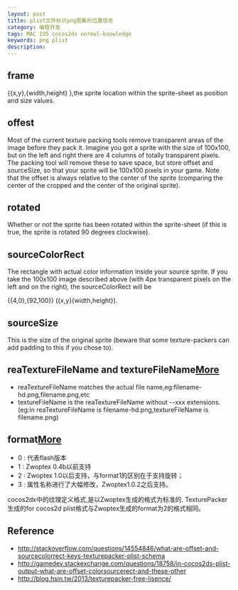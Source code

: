 ```yaml
---
layout: post
title: plist文件标识png图集的位置信息
category: 编程开发
tags: MAC IOS cocos2dx normal-knowledge
keywords: png plist
description: 
---
```


## frame

\{\{x,y},{width,height} },the sprite location within the sprite-sheet as position and size values.

## offest

Most of the current texture packing tools remove transparent areas of the image before they pack it. Imagine you got a sprite with the size of 100x100, but on the left and right there are 4 columns of totally transparent pixels. The packing tool will remove these to save space, but store offset and sourceSize, so that your sprite will be 100x100 pixels in your game. Note that the offset is always relative to the center of the sprite (comparing the center of the cropped and the center of the original sprite).

## rotated

Whether or not the sprite has been rotated within the sprite-sheet (if this is true, the sprite is rotated 90 degrees clockwise).

## sourceColorRect

The rectangle with actual color information inside your source sprite. If you take the 100x100 image described above (with 4px transparent pixels on the left and on the right), the sourceColorRect will be

 \{\{4,0},{92,100}} ({x,y}{width,height}).
 
## sourceSize

This is the size of the original sprite (beware that some texture-packers can add padding to this if you chose to).

## reaTextureFileName and textureFileName[More](http://forum.cocos2d-swift.org/t/cocos2d-and-universal-graphics/2944/4)

* reaTextureFileName matches the actual file name,eg:filename-hd.png,filename.png,etc
* textureFileName is the reaTextureFileName without --xxx extensions.(eg:in reaTextureFileName is filename-hd.png,textureFileName is filename.png)

## format[More](http://zengrong.net/post/1981.htm)

* 0 : 代表flash版本
* 1 : Zwoptex 0.4b以前支持
* 2 : Zwoptex 1.0以后支持，与format1的区别在于支持旋转；
* 3 : 属性名称进行了大幅修改，Zwoptex1.0.2之后支持。

cocos2dx中的纹理定义格式,是以Zwoptex生成的格式为标准的.
TexturePacker生成的for cocos2d plist格式与Zwoptex生成的format为2的格式相同。



## Reference
* <http://stackoverflow.com/questions/14554846/what-are-offset-and-sourcecolorrect-keys-texturepacker-plist-schema>
* <http://gamedev.stackexchange.com/questions/18758/in-cocos2ds-plist-output-what-are-offset-colorsourcerect-and-these-other>
* <http://blog.hsin.tw/2013/texturepacker-free-lisence/>